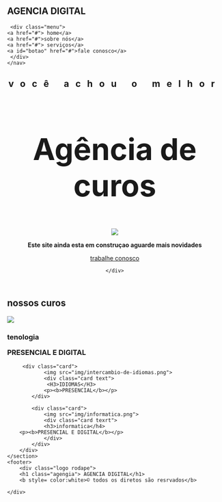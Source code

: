 
<!DOCTYPE html>
<html lang="pt-br">
<head>
    <meta charset="UTF-8">
    <meta http-equiv="X-UA-Compatible" content="IE=edge">
    <meta name="viewport" content="width=device-width, initial-scale=1.0">
    <meta name="descripition" content="esta é uma agencia de cursos especializada em informatica">
    <meta name="kaywords" content="informatica, idiomas, manutenção de micro">
    <link rel="stylesheet" href="css/estilo.css">
    <link rel="stylesheet" href="css/responsivio.css">
<title>AGENCIA DE CURSOS</title>

</head>
<body>
    <nav class="navbar">
     <div class="logo">
        <h1>AGENCIA DIGITAL</h1>
     
     <div class="menu">
    <a href="#"> home</a> 
    <a href="#">sobre nós</a> 
    <a href="#"> serviços</a> 
    <a id="botao" href="#">fale conosco</a> 
     </div>
    </nav>
   <header class="header">
    <div class="headline">
        <h2 style="letter-spacing: 15px;">você achou o melhor</h2>
        <h2 style="font-size:70px;">Agência de curos</h2>
       <div class="img-headline">
    <img style= "max-width: 50%" src="img/baner.jpg">
    <p> <b> Este site ainda esta em construçao aguarde mais novidades</b></p>
    <a href="#" class="contact-btn"> trabalhe conosco</a>


    </div>
   </header>
    <section>
        <h2>nossos curos</h2>
        <div class="serviços">
            <div class="card"> 
                <img src="img/pc.png">
                <div class="card text">
                <h3>tenologia</h23>
                    <p><b>PRESENCIAL E DIGITAL</b></p>
                </div>
               
         <div class="card">
                <img src="img/intercambio-de-idiomas.png">
                <div class="card text">
                 <H3>IDIOMAS</H3>
                <p><b>PRESENCIAL</b></p>
            </div>
            
            <div class="card">
                <img src="img/informatica.png">
                <div class="card texrt">
                <h3>informatica</h4>
        <p><b>PRESENCIAL E DIGITAL</b></p>    
                </div>
            </div>
        </div>
    </section>
    <footer>
        <div class="logo rodape">
        <h1 class="agengia"> AGENCIA DIGITAL</h1>
        <b style= color:white>© todos os diretos são resrvados</b>

    </div>
</footer>
</body>
</html>
